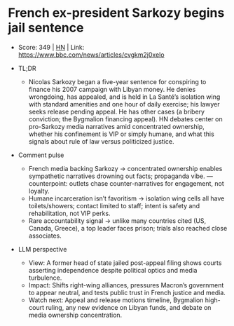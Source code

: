 # French ex-president Sarkozy begins jail sentence

- Score: 349 | [HN](https://news.ycombinator.com/item?id=45665311) | Link: https://www.bbc.com/news/articles/cvgkm2j0xelo

- TL;DR
    - Nicolas Sarkozy began a five-year sentence for conspiring to finance his 2007 campaign with Libyan money. He denies wrongdoing, has appealed, and is held in La Santé’s isolation wing with standard amenities and one hour of daily exercise; his lawyer seeks release pending appeal. He has other cases (a bribery conviction; the Bygmalion financing appeal). HN debates center on pro-Sarkozy media narratives amid concentrated ownership, whether his confinement is VIP or simply humane, and what this signals about rule of law versus politicized justice.

- Comment pulse
    - French media backing Sarkozy → concentrated ownership enables sympathetic narratives drowning out facts; propaganda vibe. — counterpoint: outlets chase counter-narratives for engagement, not loyalty.
    - Humane incarceration isn’t favoritism → isolation wing cells all have toilets/showers; contact limited to staff; intent is safety and rehabilitation, not VIP perks.
    - Rare accountability signal → unlike many countries cited (US, Canada, Greece), a top leader faces prison; trials also reached close associates.

- LLM perspective
    - View: A former head of state jailed post-appeal filing shows courts asserting independence despite political optics and media turbulence.
    - Impact: Shifts right-wing alliances, pressures Macron’s government to appear neutral, and tests public trust in French justice and media.
    - Watch next: Appeal and release motions timeline, Bygmalion high-court ruling, any new evidence on Libyan funds, and debate on media ownership concentration.
